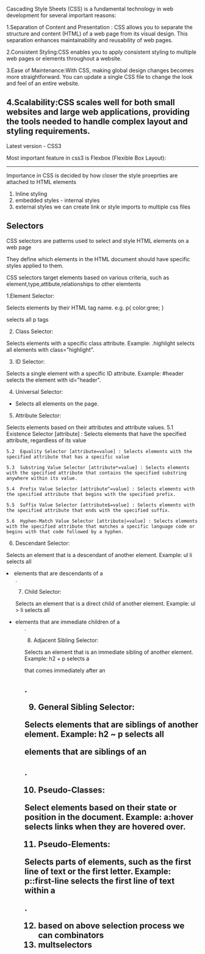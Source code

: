 
Cascading Style Sheets (CSS) is a fundamental technology in web development for several important reasons:

1.Separation of Content and Presentation : CSS allows you to separate the structure and content (HTML) of a web page from its visual design. This separation enhances maintainability and reusability of web pages.

2.Consistent Styling:CSS enables you to apply consistent styling to multiple web pages or elements throughout a website.

3.Ease of Maintenance:With CSS, making global design changes becomes more straightforward. You can update a single CSS file to change the look and feel of an entire website.

4.Scalability:CSS scales well for both small websites and large web applications, providing the tools needed to handle complex layout and styling requirements.
---------------------------
Latest version - CSS3 

Most important feature in css3 is Flexbox (Flexible Box Layout):

-----------------------

Importance in CSS is decided by how closer the style proeprties are
attached to HTML elements

1. Inline styling 
2. embedded styles - internal styles
3. external styles
    we can create link or style imports to multiple css files


Selectors
----------------

CSS selectors are patterns used to select and style HTML elements on a web page

They define which elements in the HTML document should have specific styles applied to them.

CSS selectors target elements based on various criteria, such as
element,type,attibute,relationships to other elemtents

1.Element Selector:

Selects elements by their HTML tag name.
e.g.
p{
    color:gree;
}

selects all p tags


2. Class Selector:

Selects elements with a specific class attribute.
Example: .highlight selects all elements with class="highlight".

3. ID Selector:

Selects a single element with a specific ID attribute.
Example: #header selects the element with id="header".

4. Universal Selector:

* Selects all elements on the page.


5. Attribute Selector:

Selects elements based on their attributes and attribute values.
    5.1  Existence Selector [attribute] : Selects elements that have the specified attribute, regardless of its value

    5.2  Equality Selector [attribute=value] : Selects elements with the specified attribute that has a specific value

    5.3  Substring Value Selector [attribute*=value] : Selects elements with the specified attribute that contains the specified substring anywhere within its value.

    5.4  Prefix Value Selector [attribute^=value] : Selects elements with the specified attribute that begins with the specified prefix.

    5.5  Suffix Value Selector [attribute$=value] : Selects elements with the specified attribute that ends with the specified suffix.

    5.6  Hyphen-Match Value Selector [attribute|=value] : Selects elements with the specified attribute that matches a specific language code or begins with that code followed by a hyphen.



6. Descendant Selector:

Selects an element that is a descendant of another element.
Example: ul li selects all <li> elements that are descendants of a <ul>.

7. Child Selector:

Selects an element that is a direct child of another element.
Example: ul > li selects all <li> elements that are immediate children of a <ul>.


8. Adjacent Sibling Selector:

Selects an element that is an immediate sibling of another element.
Example: h2 + p selects a <p> that comes immediately after an <h2>.


9. General Sibling Selector:

Selects elements that are siblings of another element.
Example: h2 ~ p selects all <p> elements that are siblings of an <h2>.

10. Pseudo-Classes:

Select elements based on their state or position in the document.
Example: a:hover selects links when they are hovered over.

11. Pseudo-Elements:

Selects parts of elements, such as the first line of text or the first letter.
Example: p::first-line selects the first line of text within a <p>.

12. based on above selection process we can combinators 
13. multselectors 


